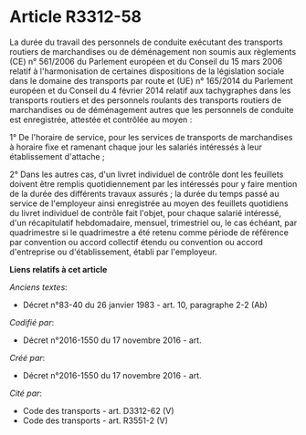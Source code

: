 # Article R3312-58

La durée du travail des personnels de conduite exécutant des transports routiers de marchandises ou de déménagement non
soumis aux règlements (CE) n° 561/2006 du Parlement européen et du Conseil du 15 mars 2006 relatif à l'harmonisation de
certaines dispositions de la législation sociale dans le domaine des transports par route et (UE) n° 165/2014 du Parlement
européen et du Conseil du 4 février 2014 relatif aux tachygraphes dans les transports routiers et des personnels roulants des
transports routiers de marchandises ou de déménagement autres que les personnels de conduite est enregistrée, attestée et
contrôlée au moyen :

1° De l'horaire de service, pour les services de transports de marchandises à horaire fixe et ramenant chaque jour les
salariés intéressés à leur établissement d'attache ;

2° Dans les autres cas, d'un livret individuel de contrôle dont les feuillets doivent être remplis quotidiennement par les
intéressés pour y faire mention de la durée des différents travaux assurés ; la durée du temps passé au service de
l'employeur ainsi enregistrée au moyen des feuillets quotidiens du livret individuel de contrôle fait l'objet, pour chaque
salarié intéressé, d'un récapitulatif hebdomadaire, mensuel, trimestriel ou, le cas échéant, par quadrimestre si le
quadrimestre a été retenu comme période de référence par convention ou accord collectif étendu ou convention ou accord
d'entreprise ou d'établissement, établi par l'employeur.

**Liens relatifs à cet article**

_Anciens textes_:

  - Décret n°83-40 du 26 janvier 1983 - art. 10, paragraphe 2-2  (Ab)

_Codifié par_:

  - Décret n°2016-1550 du 17 novembre 2016 - art.

_Créé par_:

  - Décret n°2016-1550 du 17 novembre 2016 - art.

_Cité par_:

  - Code des transports - art. D3312-62 (V)
  - Code des transports - art. R3551-2 (V)
